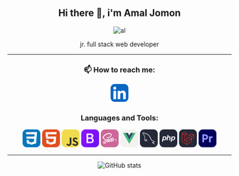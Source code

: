 
<div align="center">
    <h2 align=""center> Hi there 👋, i'm Amal Jomon </h2>
    <div>
      <img src="https://media.tenor.com/2uyENRmiUt0AAAAC/coding.gif" alt="al"> 
    </div>
  <p>jr. full stack web developer </p>

  <hr></hr>


<!--
**amaljom/amaljom** is a ✨ _special_ ✨ repository because its `README.md` (this file) appears on your GitHub profile.

Here are some ideas to get you started:

- 🔭 I’m currently working on ...
- 🌱 I’m currently learning ...
- 👯 I’m looking to collaborate on ...
- 🤔 I’m looking for help with ...
- 💬 Ask me about ...
- 📫 How to reach me: <a href="https://linkedin.com/in/amal-jomon" target="blank"><img align="center" src="https://raw.githubusercontent.com/rahuldkjain/github-profile-readme-generator/master/src/images/icons/Social/linked-in-alt.svg" alt="amal-jomon" height="30" width="40" /></a>
- 😄 Pronouns: ...
- ⚡ Fun fact: ...
-->
 <h3> 📫 How to reach me:</h3>
 <div>
    <a href="https://www.linkedin.com/in/amal-jomon-5a5757219/">
      <img src="https://github.com/tandpfun/skill-icons/blob/main/icons/LinkedIn.svg" alt="ln" height="40" width="40"> 
    </a>
  </div>
  <h3>Languages and Tools: </h3>
 <div>
    <a>
      <img src="https://github.com/tandpfun/skill-icons/blob/main/icons/CSS.svg" alt="css" height="40" width="40"> 
    </a>
   <a>
      <img src="https://github.com/tandpfun/skill-icons/blob/main/icons/HTML.svg" alt="html" height="40" width="40"> 
   </a>
   <a>
      <img src="https://github.com/tandpfun/skill-icons/blob/main/icons/JavaScript.svg" alt="js" height="40" width="40"> 
   </a>
   <a>
      <img src="https://github.com/tandpfun/skill-icons/blob/main/icons/Bootstrap.svg" alt="bs" height="40" width="40"> 
   </a>
   <a>
      <img src="https://github.com/tandpfun/skill-icons/blob/main/icons/Sass.svg" alt="sass" height="40" width="40"> 
   </a>
   <a>
      <img src="https://github.com/tandpfun/skill-icons/blob/main/icons/VueJS-Light.svg" alt="vue" height="40" width="40"> 
   </a>
   <a>
      <img src="https://github.com/tandpfun/skill-icons/blob/main/icons/MySQL-Dark.svg" alt="myql" height="40" width="40"> 
   </a>
   <a>
      <img src="https://github.com/tandpfun/skill-icons/blob/main/icons/PHP-Dark.svg" alt="php" height="40" width="40"> 
   </a>
   <a>
      <img src="https://github.com/tandpfun/skill-icons/blob/main/icons/Laravel-Dark.svg" alt="lvl" height="40" width="40"> 
   </a>
  <a>
      <img src="https://github.com/tandpfun/skill-icons/blob/main/icons/Premiere.svg" alt="pr" height="40" width="40"> 
   </a>
  </div>
  <hr></hr>


![GitHub stats](https://github-readme-stats.vercel.app/api?username=amaljom&show_icons=true)  
 </div>
